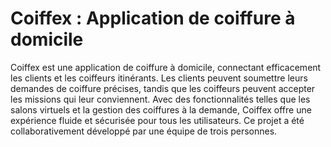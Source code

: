 # Coiffex : Application de coiffure à domicile

Coiffex est une application de coiffure à domicile, connectant efficacement les clients et les coiffeurs itinérants. Les clients peuvent soumettre leurs demandes de coiffure précises, tandis que les coiffeurs peuvent accepter les missions qui leur conviennent. Avec des fonctionnalités telles que les salons virtuels et la gestion des coiffures à la demande, Coiffex offre une expérience fluide et sécurisée pour tous les utilisateurs. 
Ce projet a été collaborativement développé par une équipe de trois personnes.

